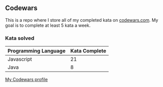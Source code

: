 ## Codewars

This is a repo where I store all of my completed kata on [codewars.com](https://www.codewars.com). My goal is to complete at least 5 kata a week.

### Kata solved



| Programming Language   | Kata Complete  |
|:-------|:-------------|
| Javascript   | 21      |
| Java   | 8  |

[My Codewars profile](https://www.codewars.com/users/torystosse)
